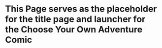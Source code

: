 # This Page serves as the placeholder for the title page and launcher for the Choose Your Own Adventure Comic
